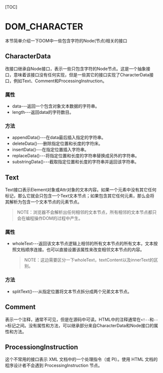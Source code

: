 [TOC]

# DOM_CHARACTER

本节简单介绍一下DOM中一些包含字符的Node(节点)相关的接口



## CharacterData

改接口继承自Node接口，表示一些只包含字符的Node节点。这是一个抽象接口，意味着该接口没有任何实现，但是一些其它的接口实现了CharacterData接口，例如Text、Comment和ProcessingInstruction。

### 属性

- data---返回一个包含对象文本数据的字符串。
- length---返回data的字符数目。

### 方法

- appendData()---在data最后插入指定的字符串。
- deleteData()---删除指定位置和长度的字符床。
- insertData()---在指定位置插入字符串。
- replaceData()---将指定位置和长度的字符串替换成另外的字符串。
- substringData()---截取指定位置和长度的字符串并返回该字符串。



## Text

Text接口表示Element对象或Attr对象的文本内容。如果一个元素中没有其它任何标记，那么它就会只包含一个Text文本节点；如果包含其它任何元素，那么会将其解析为包含一个文本节点的元素节点。

> NOTE：浏览器不会解析出任何相邻的文本节点，所有相邻的文本节点都只会在编程操作DOM的过程中产生。

### 属性

- wholeText---返回该文本节点逻辑上相邻的所有文本节点的所有文本，文本按照文档顺序连接。也可以直接设置该属性来改变相邻文本节点的内容。

  > NOTE：这边需要区分一下wholeText，textContent以及innerText的区别。

### 方法

- splitText()---从指定位置将文本节点拆分成两个兄弟文本节点。



## Comment

表示一个注释，通常不可见，但是在源码中可读。HTML中的注释通常在`<!--`和`-->`标记之间。没有属性和方法，可以继承部分来自CharacterData和Node接口的属性和方法。



## ProcessiongInstruction

这个不常用的接口表示 XML 文档中的一个处理指令（或 PI）。使用 HTML 文档的程序设计者不会遇到 ProcessingInstruction 节点。